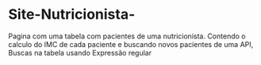 # Site-Nutricionista-
Pagina com uma tabela com pacientes de uma nutricionista.
Contendo o calculo do IMC de cada paciente e buscando novos pacientes de uma API,
Buscas na tabela usando Expressão regular
